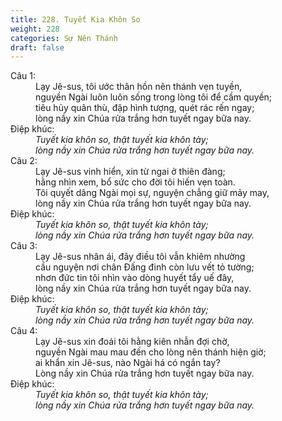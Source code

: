 ```yaml
---
title: 228. Tuyết Kia Khôn So
weight: 228
categories: Sự Nên Thánh
draft: false
---
```

<dl><dt>Câu 1:</dt><dd data-verse="1">Lạy Jê-sus, tôi ước thân hồn nên thánh vẹn tuyền, <br/>nguyền Ngài luôn luôn sống trong lòng tôi để cầm quyền; <br/>tiêu hủy quân thù, đập hình tượng, quét rác rến ngay; <br/>lòng nầy xin Chúa rửa trắng hơn tuyết ngay bữa nay. </dd><dt>Điệp khúc:</dt><dd data-chorus="1"><em>Tuyết kia khôn so, thật tuyết kia khôn tày; <br/>lòng nầy xin Chúa rửa trắng hơn tuyết ngay bữa nay. </em></dd><dt>Câu 2:</dt><dd data-verse="2">Lạy Jê-sus vinh hiển, xin từ ngai ở thiên đàng; <br/>hằng nhìn xem, bổ sức cho đời tôi hiến vẹn toàn. <br/>Tôi quyết dâng Ngài mọi sự, nguyện chẳng giữ mảy may, <br/>lòng nầy xin Chúa rửa trắng hơn tuyết ngay bữa nay. </dd><dt>Điệp khúc:</dt><dd data-chorus="1"><em>Tuyết kia khôn so, thật tuyết kia khôn tày; <br/>lòng nầy xin Chúa rửa trắng hơn tuyết ngay bữa nay. </em></dd><dt>Câu 3:</dt><dd data-verse="3">Lạy Jê-sus nhân ái, đây điều tôi vẫn khiêm nhường <br/>cầu nguyện nơi chân Đấng đinh còn lưu vết tỏ tường; <br/>nhơn đức tin tôi nhìn vào dòng huyết tẩy uế đây, <br/>lòng nầy xin Chúa rửa trắng hơn tuyết ngay bữa nay. </dd><dt>Điệp khúc:</dt><dd data-chorus="1"><em>Tuyết kia khôn so, thật tuyết kia khôn tày; <br/>lòng nầy xin Chúa rửa trắng hơn tuyết ngay bữa nay. </em></dd><dt>Câu 4:</dt><dd data-verse="3">Lạy Jê-sus xin đoái tôi hằng kiên nhẫn đợi chờ, <br/>nguyền Ngài mau mau đến cho lòng nên thánh hiện giờ; <br/>ai khẩn xin Jê-sus, nào Ngài há có ngắn tay? <br/>Lòng nầy xin Chúa rửa trắng hơn tuyết ngay bữa nay. </dd><dt>Điệp khúc:</dt><dd data-chorus="1"><em>Tuyết kia khôn so, thật tuyết kia khôn tày; <br/>lòng nầy xin Chúa rửa trắng hơn tuyết ngay bữa nay. </em></dd></dl>